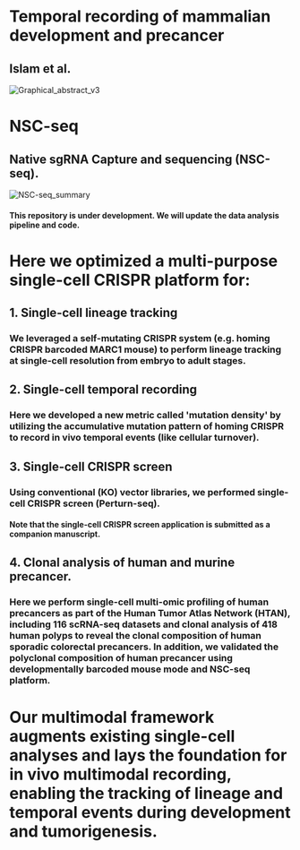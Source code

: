 # Temporal recording of mammalian development and precancer
## Islam et al. 
![Graphical_abstract_v3](https://github.com/Ken-Lau-Lab/NSC-seq/assets/54040073/a96bc4da-b0fc-4c8f-9550-752ded3f032f)

# NSC-seq
## Native sgRNA Capture and sequencing (NSC-seq).
![NSC-seq_summary](https://github.com/Ken-Lau-Lab/NSC-seq/assets/54040073/1169f4e0-e009-4450-bfac-69a174ed21c6)


#### This repository is under development. We will update the data analysis pipeline and code.  

# Here we optimized a multi-purpose single-cell CRISPR platform for: 
## 1. Single-cell lineage tracking 
### We leveraged a self-mutating CRISPR system (e.g. homing CRISPR barcoded MARC1 mouse) to perform lineage tracking at single-cell resolution from embryo to adult stages. 

## 2. Single-cell temporal recording 
### Here we developed a new metric called 'mutation density' by utilizing the accumulative mutation pattern of homing CRISPR to record in vivo temporal events (like cellular turnover). 

## 3. Single-cell CRISPR screen
### Using conventional (KO) vector libraries, we performed single-cell CRISPR screen (Perturn-seq). 
#### Note that the single-cell CRISPR screen application is submitted as a companion manuscript.  

## 4. Clonal analysis of human and murine precancer.  
### Here we perform single-cell multi-omic profiling of human precancers as part of the Human Tumor Atlas Network (HTAN), including 116 scRNA-seq datasets and clonal analysis of 418 human polyps to reveal the clonal composition of human sporadic colorectal precancers. In addition, we validated the polyclonal composition of human precancer using developmentally barcoded mouse mode and NSC-seq platform.  

# Our multimodal framework augments existing single-cell analyses and lays the foundation for in vivo multimodal recording, enabling the tracking of lineage and temporal events during development and tumorigenesis.
